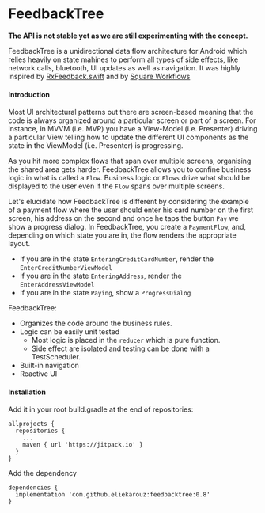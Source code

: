 # FeedbackTree

**The API is not stable yet as we are still experimenting with the concept.**

FeedbackTree is a unidirectional data flow architecture for Android which relies heavily on state mahines to perform all types of side effects, like network calls, bluetooth, UI updates as well as navigation.
It was highly inspired by [RxFeedback.swift](www.github.com/notests/rxfeedback.swift) and by [Square Workflows](www.github.com/square/workflow)

#### Introduction
Most UI architectural patterns out there are screen-based meaning that the code is always organized around a particular screen or part of a screen. For instance, in MVVM (i.e. MVP) you have a View-Model (i.e. Presenter) driving a particular View telling how to update the different UI components as the state in the ViewModel (i.e. Presenter) is progressing. 

As you hit more complex flows that span over multiple screens, organising the shared area gets harder.
FeedbackTree allows you to confine business logic in what is called a `Flow`. Business logic or `Flows` drive what should be displayed to the user even if the `Flow` spans over multiple screens.

Let's elucidate how FeedbackTree is different by considering the example of a payment flow where the user should enter his card number on the first screen, his address on the second and once he taps the button `Pay` we show a progress dialog.
In FeedbackTree, you create a `PaymentFlow`, and, depending on which state you are in, the flow renders the appropriate layout.

- If you are in the state `EnteringCreditCardNumber`, render the `EnterCreditNumberViewModel`
- If you are in the state `EnteringAddress`, render the `EnterAddressViewModel`
- If you are in the state `Paying`, show a `ProgressDialog`

FeedbackTree:
- Organizes the code around the business rules.
- Logic can be easily unit tested
	- Most logic is placed in the `reducer` which is pure function.
	- Side effect are isolated and testing can be done with a TestScheduler.
- Built-in navigation 
- Reactive UI

#### Installation

Add it in your root build.gradle at the end of repositories:
```
allprojects {
  repositories {
    ...
    maven { url 'https://jitpack.io' }
  }
}
```

Add the dependency
```
dependencies {
  implementation 'com.github.eliekarouz:feedbacktree:0.8'
}
```
